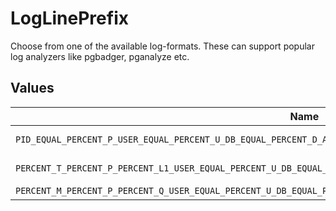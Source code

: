 # LogLinePrefix

Choose from one of the available log-formats. These can support popular log analyzers like pgbadger, pganalyze etc.


## Values

| Name                                                                                                                | Value                                                                                                               |
| ------------------------------------------------------------------------------------------------------------------- | ------------------------------------------------------------------------------------------------------------------- |
| `PID_EQUAL_PERCENT_P_USER_EQUAL_PERCENT_U_DB_EQUAL_PERCENT_D_APP_EQUAL_PERCENT_A_CLIENT_EQUAL_PERCENT_H`            | 'pid=%p,user=%u,db=%d,app=%a,client=%h '                                                                            |
| `PERCENT_T_PERCENT_P_PERCENT_L1_USER_EQUAL_PERCENT_U_DB_EQUAL_PERCENT_D_APP_EQUAL_PERCENT_A_CLIENT_EQUAL_PERCENT_H` | '%t [%p]: [%l-1] user=%u,db=%d,app=%a,client=%h '                                                                   |
| `PERCENT_M_PERCENT_P_PERCENT_Q_USER_EQUAL_PERCENT_U_DB_EQUAL_PERCENT_D_APP_EQUAL_PERCENT_A`                         | '%m [%p] %q[user=%u,db=%d,app=%a] '                                                                                 |